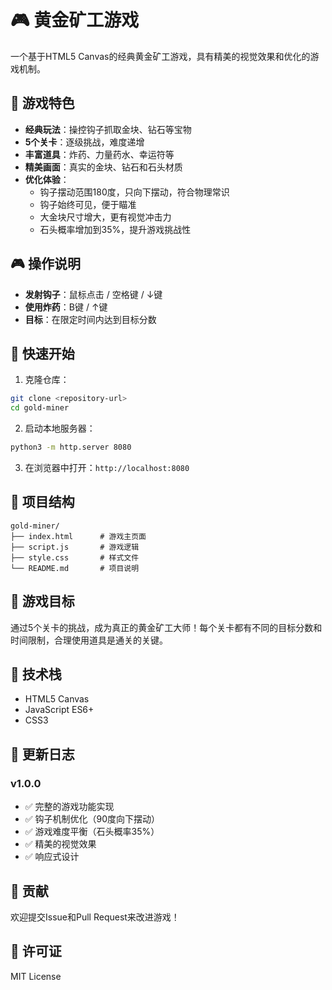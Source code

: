 # 🎮 黄金矿工游戏

一个基于HTML5 Canvas的经典黄金矿工游戏，具有精美的视觉效果和优化的游戏机制。

## 🌟 游戏特色

- **经典玩法**：操控钩子抓取金块、钻石等宝物
- **5个关卡**：逐级挑战，难度递增
- **丰富道具**：炸药、力量药水、幸运符等
- **精美画面**：真实的金块、钻石和石头材质
- **优化体验**：
  - 钩子摆动范围180度，只向下摆动，符合物理常识
  - 钩子始终可见，便于瞄准
  - 大金块尺寸增大，更有视觉冲击力
  - 石头概率增加到35%，提升游戏挑战性

## 🎮 操作说明

- **发射钩子**：鼠标点击 / 空格键 / ↓键
- **使用炸药**：B键 / ↑键
- **目标**：在限定时间内达到目标分数

## 🚀 快速开始

1. 克隆仓库：
```bash
git clone <repository-url>
cd gold-miner
```

2. 启动本地服务器：
```bash
python3 -m http.server 8080
```

3. 在浏览器中打开：`http://localhost:8080`

## 📁 项目结构

```
gold-miner/
├── index.html      # 游戏主页面
├── script.js       # 游戏逻辑
├── style.css       # 样式文件
└── README.md       # 项目说明
```

## 🎯 游戏目标

通过5个关卡的挑战，成为真正的黄金矿工大师！每个关卡都有不同的目标分数和时间限制，合理使用道具是通关的关键。

## 🔧 技术栈

- HTML5 Canvas
- JavaScript ES6+
- CSS3

## 📝 更新日志

### v1.0.0
- ✅ 完整的游戏功能实现
- ✅ 钩子机制优化（90度向下摆动）
- ✅ 游戏难度平衡（石头概率35%）
- ✅ 精美的视觉效果
- ✅ 响应式设计

## 🤝 贡献

欢迎提交Issue和Pull Request来改进游戏！

## 📄 许可证

MIT License